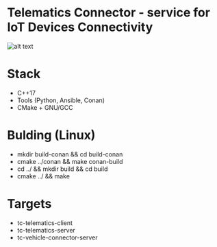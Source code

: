 # Telematics Connector - service for IoT Devices Connectivity
![alt text]([https://ibb.co/vcKB5KK](https://i.ibb.co/hgtM5tt/Screenshot-from-2022-06-22-20-52-34.png))

# Stack
 - C++17 
 - Tools (Python, Ansible, Conan)
 - CMake + GNU/GCC

# Bulding (Linux)
* mkdir build-conan && cd build-conan
* cmake ../conan && make conan-build
* cd ../ && mkdir build && cd build
* cmake ../ && make

# Targets
* tc-telematics-client
* tc-telematics-server
* tc-vehicle-connector-server
